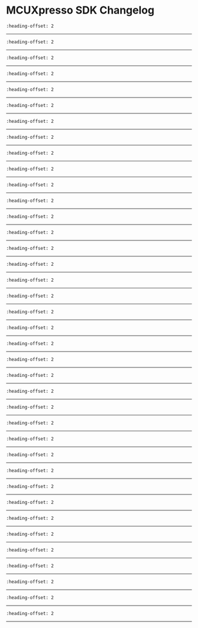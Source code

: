 # MCUXpresso SDK Changelog

```{include} ../../../../drivers/anactrl/doxygen/ChangeLog_anactrl.md
:heading-offset: 2
```
---
```{include} ../../../../drivers/casper/doxygen/ChangeLog_casper.md
:heading-offset: 2
```
---
```{include} ../../../../devices/LPC/LPC5500/LPC55S69/drivers/doxygen/ChangeLog_clock.md
:heading-offset: 2
```
---
```{include} ../../../../drivers/cmp_1/doxygen/ChangeLog_cmp.md
:heading-offset: 2
```
---
```{include} ../../../../drivers/common/doxygen/ChangeLog_common.md
:heading-offset: 2
```
---
```{include} ../../../../drivers/lpc_crc/doxygen/ChangeLog_crc.md
:heading-offset: 2
```
---
```{include} ../../../../drivers/ctimer/doxygen/ChangeLog_ctimer.md
:heading-offset: 2
```
---
```{include} ../../../../drivers/lpc_dma/doxygen/ChangeLog_dma.md
:heading-offset: 2
```
---
```{include} ../../../../drivers/flexcomm/doxygen/ChangeLog_flexcomm.md
:heading-offset: 2
```
---
```{include} ../../../../drivers/gint/doxygen/ChangeLog_gint.md
:heading-offset: 2
```
---
```{include} ../../../../drivers/lpc_gpio/doxygen/ChangeLog_gpio.md
:heading-offset: 2
```
---
```{include} ../../../../drivers/hashcrypt/doxygen/ChangeLog_hashcrypt.md
:heading-offset: 2
```
---
```{include} ../../../../drivers/flexcomm/i2c/doxygen/ChangeLog_i2c.md
:heading-offset: 2
```
---
```{include} ../../../../drivers/flexcomm/i2s/doxygen/ChangeLog_i2s.md
:heading-offset: 2
```
---
```{include} ../../../../drivers/flexcomm/i2s/doxygen/ChangeLog_i2s_dma.md
:heading-offset: 2
```
---
```{include} ../../../../drivers/iap1/doxygen/ChangeLog_iap.md
:heading-offset: 2
```
---
```{include} ../../../../drivers/inputmux/doxygen/ChangeLog_inputmux.md
:heading-offset: 2
```
---
```{include} ../../../../drivers/lpc_iocon/doxygen/ChangeLog_iocon.md
:heading-offset: 2
```
---
```{include} ../../../../drivers/lpadc/doxygen/ChangeLog_lpadc.md
:heading-offset: 2
```
---
```{include} ../../../../drivers/mrt/doxygen/ChangeLog_mrt.md
:heading-offset: 2
```
---
```{include} ../../../../drivers/ostimer/doxygen/ChangeLog_ostimer.md
:heading-offset: 2
```
---
```{include} ../../../../drivers/pint/doxygen/ChangeLog_pint.md
:heading-offset: 2
```
---
```{include} ../../../../drivers/plu/doxygen/ChangeLog_plu.md
:heading-offset: 2
```
---
```{include} ../../../../devices/LPC/LPC5500/LPC55S69/drivers/doxygen/ChangeLog_power.md
:heading-offset: 2
```
---
```{include} ../../../../drivers/prince/doxygen/ChangeLog_prince.md
:heading-offset: 2
```
---
```{include} ../../../../drivers/puf/doxygen/ChangeLog_puf.md
:heading-offset: 2
```
---
```{include} ../../../../devices/LPC/LPC5500/LPC55S69/drivers/doxygen/ChangeLog_reset.md
:heading-offset: 2
```
---
```{include} ../../../../drivers/rng_1/doxygen/ChangeLog_rng.md
:heading-offset: 2
```
---
```{include} ../../../../drivers/lpc_rtc/doxygen/ChangeLog_rtc.md
:heading-offset: 2
```
---
```{include} ../../../../drivers/sctimer/doxygen/ChangeLog_sctimer.md
:heading-offset: 2
```
---
```{include} ../../../../drivers/sdif/doxygen/ChangeLog_sdif.md
:heading-offset: 2
```
---
```{include} ../../../../drivers/flexcomm/spi/doxygen/ChangeLog_spi.md
:heading-offset: 2
```
---
```{include} ../../../../drivers/flexcomm/spi/doxygen/ChangeLog_spi_dma.md
:heading-offset: 2
```
---
```{include} ../../../../drivers/sysctl/doxygen/ChangeLog_sysctl.md
:heading-offset: 2
```
---
```{include} ../../../../drivers/flexcomm/usart/doxygen/ChangeLog_usart.md
:heading-offset: 2
```
---
```{include} ../../../../drivers/flexcomm/usart/doxygen/ChangeLog_usart_dma.md
:heading-offset: 2
```
---
```{include} ../../../../drivers/utick/doxygen/ChangeLog_utick.md
:heading-offset: 2
```
---
```{include} ../../../../drivers/wwdt/doxygen/ChangeLog_wwdt.md
:heading-offset: 2
```
---
